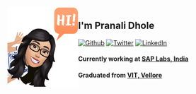 <img align="left" width="160" height="180" alt="Pranali" src="https://raw.githubusercontent.com/pranalidhole/pranalidhole/master/animated.png"/>

## I'm Pranali Dhole

 

<p>
<a href="https://github.com/pranalidhole" target="_blank"><img alt="Github" src="https://img.shields.io/badge/GitHub-%2312100E.svg?&style=for-the-badge&logo=Github&logoColor=white" /></a> 
<a href="https://twitter.com/pranalidhole95" target="_blank"><img alt="Twitter" src="https://img.shields.io/badge/twitter-%231DA1F2.svg?&style=for-the-badge&logo=twitter&logoColor=white" /></a> 
<a href="https://www.linkedin.com/in/dholepranali" target="_blank"><img alt="LinkedIn" src="https://img.shields.io/badge/linkedin-%230077B5.svg?&style=for-the-badge&logo=linkedin&logoColor=white" /></a>
</p>

#### Currently working at [SAP Labs, India][sap] 
#### Graduated from [VIT, Vellore][vit]

[sap]: www.sap.com
[vit]: https://vit.ac.in/
